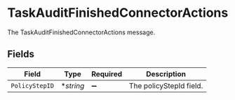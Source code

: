 # TaskAuditFinishedConnectorActions

The TaskAuditFinishedConnectorActions message.


## Fields

| Field                   | Type                    | Required                | Description             |
| ----------------------- | ----------------------- | ----------------------- | ----------------------- |
| `PolicyStepID`          | **string*               | :heavy_minus_sign:      | The policyStepId field. |